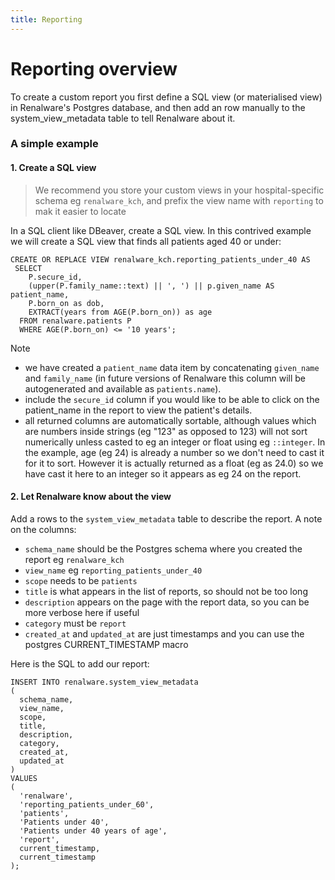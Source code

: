 ```yaml
---
title: Reporting
---
```


# Reporting overview

To create a custom report you first define a SQL view (or materialised view) in Renalware's Postgres database, and then add an row manually to the system_view_metadata table to tell Renalware about it.

### A simple example

#### 1. Create a SQL view

> We recommend you store your custom views in your hospital-specific schema eg `renalware_kch`, and prefix the view name with  `reporting` to mak it easier to locate

In a SQL client like DBeaver, create a SQL view. In this contrived example we will create a SQL view that finds all patients aged 40 or under:

```
CREATE OR REPLACE VIEW renalware_kch.reporting_patients_under_40 AS
 SELECT
    P.secure_id,
    (upper(P.family_name::text) || ', ') || p.given_name AS patient_name,
    P.born_on as dob,
    EXTRACT(years from AGE(P.born_on)) as age
  FROM renalware.patients P
  WHERE AGE(P.born_on) <= '10 years';
```

Note
- we have created a `patient_name` data item by concatenating `given_name` and `family_name` (in future versions of Renalware this column will be autogenerated and available as `patients.name`).
- include the `secure_id` column if you would like to be able to click on the patient_name in the report to view the patient's details.
- all returned columns are automatically sortable, although values which are numbers inside strings (eg "123" as opposed to 123) will not sort numerically unless casted to eg an integer or float using eg `::integer`. In the example, age (eg 24) is already a number so we don't need to cast it for it to sort. However it is actually returned as a float (eg as 24.0) so we have cast it here to an integer so it appears as eg 24 on the report.


#### 2. Let Renalware know about the view

Add a rows to the `system_view_metadata` table to describe the report.
A note on the columns:
- `schema_name` should be the Postgres schema where you created the report eg `renalware_kch`
- `view_name` eg `reporting_patients_under_40`
- `scope` needs to be `patients`
- `title` is what appears in the list of reports, so should not be too long
- `description` appears on the page with the report data, so you can be more verbose here if useful
- `category` must be `report`
- `created_at` and `updated_at` are just timestamps and you can use the postgres CURRENT_TIMESTAMP macro

Here is the SQL to add our report:

```
INSERT INTO renalware.system_view_metadata
(
  schema_name,
  view_name,
  scope,
  title,
  description,
  category,
  created_at,
  updated_at
)
VALUES
(
  'renalware',
  'reporting_patients_under_60',
  'patients',
  'Patients under 40',
  'Patients under 40 years of age',
  'report',
  current_timestamp,
  current_timestamp
);
```

